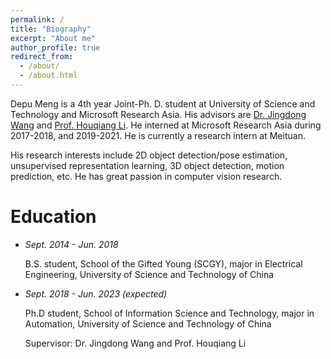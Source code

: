 ```yaml
---
permalink: /
title: "Biography"
excerpt: "About me"
author_profile: true
redirect_from: 
  - /about/
  - /about.html
---
```


Depu Meng is a 4th year Joint-Ph. D. student at University of Science and Technology and Microsoft Research Asia.
His advisors are [Dr. Jingdong Wang](https://jingdongwang2017.github.io/) and [Prof. Houqiang Li](http://staff.ustc.edu.cn/~lihq/en/).
He interned at Microsoft Research Asia during 2017-2018, and 2019-2021. He is currently a research intern at Meituan.

His research interests include 2D object detection/pose estimation, unsupervised representation learning, 3D object detection,
motion prediction, etc. He has great passion in computer vision research.

Education
======
* *Sept. 2014 - Jun. 2018*
  

  B.S. student, School of the Gifted Young (SCGY), major in Electrical Engineering, University of Science and Technology of China
* *Sept. 2018 - Jun. 2023 (expected)*
  

  Ph.D student, School of Information Science and Technology, major in Automation, University of Science and Technology of China


  Supervisor: Dr. Jingdong Wang and Prof. Houqiang Li
